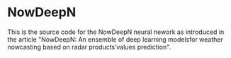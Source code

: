 # NowDeepN
This is the source code for the NowDeepN neural nework as introduced in the article "NowDeepN: An ensemble of deep learning modelsfor weather nowcasting based on radar products’values prediction".
